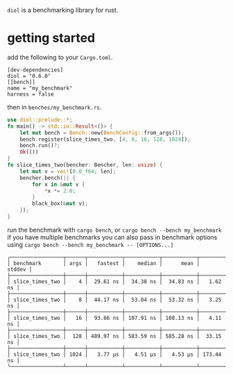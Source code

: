 `diol` is a benchmarking library for rust.
# getting started
add the following to your `Cargo.toml`.
```notcode
[dev-dependencies]
diol = "0.6.0"
[[bench]]
name = "my_benchmark"
harness = false
```
then in `benches/my_benchmark.rs`.
```rust
use diol::prelude::*;
fn main() -> std::io::Result<()> {
    let mut bench = Bench::new(BenchConfig::from_args());
    bench.register(slice_times_two, [4, 8, 16, 128, 1024]);
    bench.run()?;
    Ok(())
}
fn slice_times_two(bencher: Bencher, len: usize) {
    let mut v = vec![0.0_f64; len];
    bencher.bench(|| {
        for x in &mut v {
            *x *= 2.0;
        }
        black_box(&mut v);
    });
}
```
run the benchmark with `cargo bench`, or `cargo bench --bench my_benchmark` if you have multiple
benchmarks you can also pass in benchmark options using `cargo bench --bench my_benchmark --
[OPTIONS...]`
```
╭─────────────────┬──────┬───────────┬───────────┬───────────┬───────────╮
│ benchmark       │ args │   fastest │    median │      mean │    stddev │
├─────────────────┼──────┼───────────┼───────────┼───────────┼───────────┤
│ slice_times_two │    4 │  29.61 ns │  34.38 ns │  34.83 ns │   1.62 ns │
├─────────────────┼──────┼───────────┼───────────┼───────────┼───────────┤
│ slice_times_two │    8 │  44.17 ns │  53.04 ns │  53.32 ns │   3.25 ns │
├─────────────────┼──────┼───────────┼───────────┼───────────┼───────────┤
│ slice_times_two │   16 │  93.66 ns │ 107.91 ns │ 108.13 ns │   4.11 ns │
├─────────────────┼──────┼───────────┼───────────┼───────────┼───────────┤
│ slice_times_two │  128 │ 489.97 ns │ 583.59 ns │ 585.28 ns │  33.15 ns │
├─────────────────┼──────┼───────────┼───────────┼───────────┼───────────┤
│ slice_times_two │ 1024 │   3.77 µs │   4.51 µs │   4.53 µs │ 173.44 ns │
╰─────────────────┴──────┴───────────┴───────────┴───────────┴───────────╯
```
